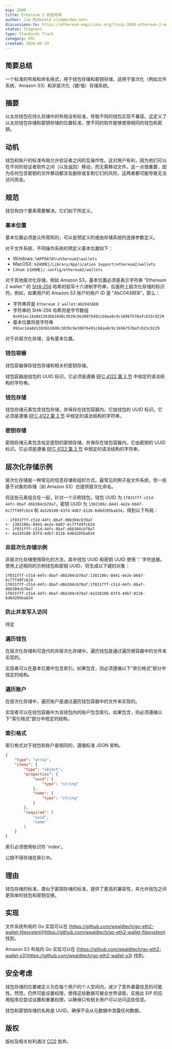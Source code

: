 ```yaml
---
eip: 2680
title: Ethereum 2 钱包布局
author: Jim McDonald <Jim@mcdee.net>
discussions-to: https://ethereum-magicians.org/t/eip-2680-ethereum-2-wallet-layout/4323
status: Stagnant
type: Standards Track
category: ERC
created: 2020-05-29
---
```


## 简要总结

一个标准的布局和命名格式，用于钱包存储和密钥存储，适用于层次化（例如文件系统、Amazon S3）和非层次化（键/值）存储系统。

## 摘要

以太坊钱包在持久存储中的布局没有标准，导致不同的钱包实现不兼容。这定义了以太坊钱包存储和密钥存储的位置标准，使不同的软件能够使用相同的钱包和密钥。

## 动机

钱包和账户的标准布局允许验证者之间的互操作性。这对用户有利，因为他们可以在不同的验证者软件之间（以及返回）移动，而无需移动文件。这一点很重要，因为任何包含密钥的文件移动都涉及删除或复制它们的风险，这两者都可能导致无法访问资金。

## 规范

钱包有四个要素需要解决。它们如下所定义。

### 基本位置
基本位置必须是众所周知的，可以是预定义的或由存储系统的连接参数定义。

对于文件系统，不同操作系统的预定义基本位置如下：

  - Windows: `%APPDATA%\ethereum2\wallets`
  - MacOSX: `${HOME}/Library/Application Support/ethereum2/wallets`
  - Linux: `${HOME}/.config/ethereum2/wallets`

对于其他层次化存储，例如 Amazon S3，基本位置必须是表示字符串 "Ethereum 2 wallet:" 的 [SHA-256](../assets/eip-2680/sha256-384-512.pdf) 哈希的低写十六进制字符串，后面附上层次化存储的标识符。例如，如果用户的 Amazon S3 账户的账户 ID 是 "AbC0438EB"，那么：

  - 字符串将是 `Ethereum 2 wallet:AbC0438EB`
  - 字符串的 SHA-256 哈希将是字节数组 `0x991ec14a8d13836b10d8c3039c9e30876491cb8aa9c9c16967578afc815c9229`
  - 基本位置将是字符串 `991ec14a8d13836b10d8c3039c9e30876491cb8aa9c9c16967578afc815c9229`

对于非层次化存储，没有基本位置。

### 钱包容器
钱包容器保存钱包存储和相关的密钥存储。

钱包容器由钱包的 UUID 标识。它必须是遵循 [RFC 4122 第 3 节](https://tools.ietf.org/html/rfc4122#section-3) 中规定的语法结构的字符串。

### 钱包存储
钱包存储元素包含钱包存储，并保存在钱包容器内。它由钱包的 UUID 标识。它必须是遵循 [RFC 4122 第 3 节](https://tools.ietf.org/html/rfc4122#section-3) 中规定的语法结构的字符串。

### 密钥存储
密钥存储元素包含给定密钥的密钥存储，并保存在钱包容器内。它由密钥的 UUID 标识。它必须是遵循 [RFC 4122 第 3 节](https://tools.ietf.org/html/rfc4122#section-3) 中规定的语法结构的字符串。

## 层次化存储示例
层次化存储是一种常见的信息存储和组织方式。最常见的例子是文件系统，但一些基于对象的存储（如 Amazon S3）也提供层次化命名。

将这些元素组合在一起，针对一个示例钱包，钱包 UUID 为 `1f031fff-c51d-44fc-8baf-d6b304cb70a7`，密钥 UUID 为 `1302106c-8441-4e2e-b687-6c77f49fc624` 和 `4a320100-83fd-4db7-8126-6d6d205ba834`，得到以下布局：

```
- 1f031fff-c51d-44fc-8baf-d6b304cb70a7
+- 1302106c-8441-4e2e-b687-6c77f49fc624
+- 1f031fff-c51d-44fc-8baf-d6b304cb70a7
+- 4a320100-83fd-4db7-8126-6d6d205ba834
```

### 非层次化存储示例
非层次化存储使用简化的方法，其中钱包 UUID 和密钥 UUID 使用 ':' 字符连接。使用上述相同的示例钱包和密钥 UUID，将生成以下键的对象：

```
1f031fff-c51d-44fc-8baf-d6b304cb70a7:1302106c-8441-4e2e-b687-6c77f49fc624
1f031fff-c51d-44fc-8baf-d6b304cb70a7:1f031fff-c51d-44fc-8baf-d6b304cb70a7
1f031fff-c51d-44fc-8baf-d6b304cb70a7:4a320100-83fd-4db7-8126-6d6d205ba834
```

### 防止并发写入访问
待定

### 遍历钱包
在层次化存储和可迭代的非层次化存储中，遍历钱包是通过遍历根容器中的文件来实现的。

实现者可以在基本位置中包含索引。如果包含，则必须遵循以下“索引格式”部分中规定的结构。

### 遍历账户
在层次化存储中，遍历账户是通过遍历钱包容器中的文件来实现的。

实现者可以在钱包容器中为该钱包内的账户包含索引。如果包含，则必须遵循以下“索引格式”部分中规定的结构。

### 索引格式
索引格式对于钱包和账户是相同的，遵循标准 JSON 架构。

```json
{
    "type": "array",
    "items": {
        "type": "object",
        "properties": {
            "uuid": {
                "type": "string"
            },
            "name": {
                "type": "string"
            }
        },
        "required": [
            "uuid",
            "name"
        ]
    }
}
```

索引必须使用标识符 'index'。

公钥不得存储在索引中。

## 理由

钱包存储的标准，类似于密钥存储的标准，提供了更高的兼容性，并允许钱包之间更简单的钱包和密钥交换。

## 实现

文件系统布局的 Go 实现可以在 [https://github.com/wealdtech/go-eth2-wallet-filesystem](https://github.com/wealdtech/go-eth2-wallet-filesystem) 找到。

Amazon S3 布局的 Go 实现可以在 [https://github.com/wealdtech/go-eth2-wallet-s3](https://github.com/wealdtech/go-eth2-wallet-s3) 找到。

## 安全考虑

钱包存储的位置被定义为在每个用户的个人空间内，减少了意外暴露信息的可能性。然而，仍然可能设置权限，使得这些数据可被全世界读取，实施此 EIP 的应用程序应尝试设置和重置权限，以确保只有相关用户可以访问这些信息。

钱包和密钥存储的名称是 UUID，确保不会从元数据中泄露任何数据。

## 版权

版权及相关权利通过 [CC0](../LICENSE.md) 放弃。